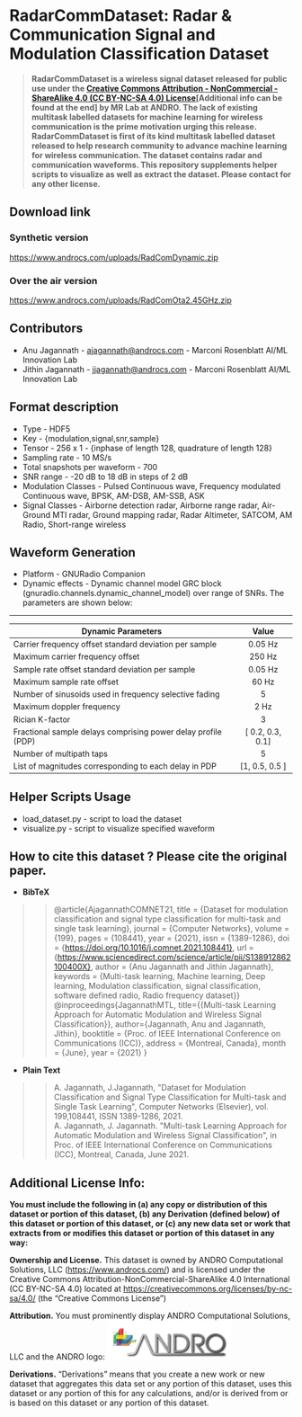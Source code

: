 # RadarCommDataset: Radar & Communication Signal and Modulation Classification Dataset
> **RadarCommDataset is a wireless signal dataset released for public use under the [Creative Commons Attribution - NonCommercial - ShareAlike 4.0 (CC BY-NC-SA 4.0) License](https://creativecommons.org/licenses/by-nc-sa/4.0/)[Additional info can be found at the end] by MR Lab at ANDRO. The lack of existing multitask labelled datasets for machine learning for wireless communication is the prime motivation urging this release. RadarCommDataset is first of its kind multitask labelled dataset released to help research community to advance machine learning for wireless communication. The dataset contains radar and communication waveforms. This repository supplements helper scripts to visualize as well as extract the dataset. Please contact for any other license.**
## Download link
### Synthetic version
https://www.androcs.com/uploads/RadComDynamic.zip
### Over the air version
https://www.androcs.com/uploads/RadComOta2.45GHz.zip
## Contributors
* Anu Jagannath    - ajagannath@androcs.com - Marconi Rosenblatt AI/ML Innovation Lab
* Jithin Jagannath - jjagannath@androcs.com - Marconi Rosenblatt AI/ML Innovation Lab

## Format description
* Type - HDF5
* Key  - {modulation,signal,snr,sample}
* Tensor - 256 x 1 - {inphase of length 128, quadrature of length 128}
* Sampling rate - 10 MS/s
* Total snapshots per waveform - 700
* SNR range - -20 dB to 18 dB in steps of 2 dB
* Modulation Classes - Pulsed Continuous wave, Frequency modulated Continuous wave, BPSK, AM-DSB, AM-SSB, ASK
* Signal Classes -  Airborne detection radar, Airborne range radar, Air-Ground MTI radar, Ground mapping radar, Radar Altimeter, SATCOM, AM Radio, Short-range wireless

## Waveform Generation
* Platform - GNURadio Companion
* Dynamic effects - Dynamic channel model GRC block (gnuradio.channels.dynamic_channel_model) over range of SNRs. The parameters are shown below:
--------------------------------------------------------------------------------------
| Dynamic Parameters                                            |         Value        |
|---------------------------------------------------------------|:--------------------:|
| Carrier frequency offset standard deviation per sample        |       0.05 Hz      |
| Maximum carrier frequency offset                              |       250 Hz       |
| Sample rate offset standard deviation per sample              |       0.05 Hz      |
| Maximum sample rate offset                                    |        60 Hz       |
| Number of sinusoids used in frequency selective fading        |           5          |
| Maximum doppler frequency                                     |         2 Hz         |
| Rician K-factor                                               |           3          |
| Fractional sample delays comprising power delay profile (PDP) | [ 0.2, 0.3, 0.1] |
| Number of multipath taps                                      |           5          |
| List of magnitudes corresponding to each delay in PDP         |  [1, 0.5, 0.5 ]  |
## Helper Scripts Usage
* load_dataset.py - script to load the dataset
* visualize.py    - script to visualize specified waveform

## How to cite this dataset ? Please cite the original paper.
* **BibTeX** 
> >  @article{AjagannathCOMNET21,
title = {Dataset for modulation classification and signal type classification for multi-task and single task learning},
journal = {Computer Networks},
volume = {199},
pages = {108441},
year = {2021},
issn = {1389-1286},
doi = {https://doi.org/10.1016/j.comnet.2021.108441},
url = {https://www.sciencedirect.com/science/article/pii/S138912862100400X},
author = {Anu Jagannath and Jithin Jagannath},
keywords = {Multi-task learning, Machine learning, Deep learning, Modulation classification, signal classification, software defined radio, Radio frequency dataset}} </br >
> > @inproceedings{JagannathMTL, title={{Multi-task Learning Approach for Automatic Modulation and Wireless Signal Classification}}, author={Jagannath, Anu and Jagannath, Jithin}, booktitle = {Proc. of IEEE International Conference on Communications (ICC)}, address = {Montreal, Canada}, month = {June}, year = {2021} } </br >
* **Plain Text** 
> > A. Jagannath, J.Jagannath, "Dataset for Modulation Classification and Signal Type Classification for Multi-task and Single Task Learning", Computer Networks (Elsevier), vol. 199,108441, ISSN 1389-1286, 2021. </br >
> > A. Jagannath, J. Jagannath. "Multi-task Learning Approach for Automatic Modulation and Wireless Signal Classification", in Proc. of IEEE International Conference on Communications (ICC), Montreal, Canada, June 2021.</br >


## Additional License Info:
**You must include the following in (a) any copy or distribution of this dataset or portion of this dataset, (b) any Derivation (defined below) of this dataset or portion of this dataset, or (c) any new data set or work that extracts from or modifies this dataset or portion of this dataset in any way:**

**Ownership and License.** This dataset is owned by ANDRO Computational Solutions, LLC (https://www.androcs.com/) and is licensed under the Creative Commons Attribution-NonCommercial-ShareAlike 4.0 International (CC BY-NC-SA 4.0) located at https://creativecommons.org/licenses/by-nc-sa/4.0/  (the “Creative Commons License”)

**Attribution.** You must prominently display ANDRO Computational Solutions, LLC and the ANDRO logo: ![ANDRO](https://github.com/ANDROComputationalSolutions/RadarCommDataset/blob/main/andro.png)
 
**Derivations.** “Derivations” means that you create a new work or new dataset that aggregates this data set or any portion of this dataset, uses this dataset or any portion of this for any calculations, and/or is derived from or is based on this dataset or any portion of this dataset.  


